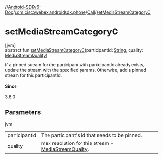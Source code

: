 //[Android-SDKv6-Doc](../../../index.md)/[com.ciscowebex.androidsdk.phone](../index.md)/[Call](index.md)/[setMediaStreamCategoryC](set-media-stream-category-c.md)

# setMediaStreamCategoryC

[jvm]\
abstract fun [setMediaStreamCategoryC](set-media-stream-category-c.md)(participantId: [String](https://kotlinlang.org/api/latest/jvm/stdlib/kotlin/-string/index.html), quality: [MediaStreamQuality](../-media-stream-quality/index.md))

If a pinned stream for the participant with participantId already exists, update the stream with the specified params. Otherwise, add a pinned stream for this participantId.

#### Since

3.6.0

## Parameters

jvm

| | |
|---|---|
| participantId | The participant's id that needs to be pinned. |
| quality | max resolution for this stream - [MediaStreamQuality](../-media-stream-quality/index.md). |
